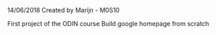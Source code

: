 14/06/2018
Created by Marijn - M0S10

First project of the ODIN course
Build google homepage from scratch
